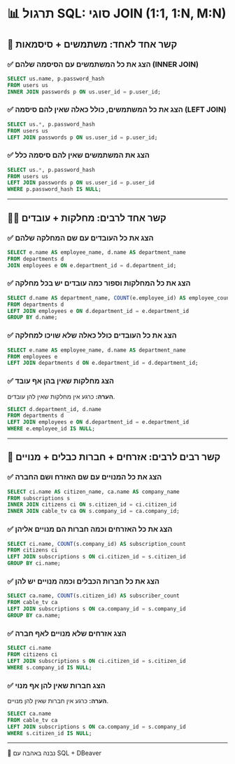 # 📊 תרגול SQL: סוגי JOIN (1:1, 1\:N, M\:N)

## 🔐 קשר אחד לאחד: משתמשים + סיסמאות

### ✅ הצג את כל המשתמשים עם הסיסמה שלהם (INNER JOIN)

```sql
SELECT us.name, p.password_hash
FROM users us
INNER JOIN passwords p ON us.user_id = p.user_id;
```

### ✅ הצג את כל המשתמשים, כולל כאלה שאין להם סיסמה (LEFT JOIN)

```sql
SELECT us.*, p.password_hash
FROM users us
LEFT JOIN passwords p ON us.user_id = p.user_id;
```

### ✅ הצג את המשתמשים שאין להם סיסמה כלל

```sql
SELECT us.*, p.password_hash
FROM users us
LEFT JOIN passwords p ON us.user_id = p.user_id
WHERE p.password_hash IS NULL;
```

---

## 🧑‍💼 קשר אחד לרבים: מחלקות + עובדים

### ✅ הצג את כל העובדים עם שם המחלקה שלהם

```sql
SELECT e.name AS employee_name, d.name AS department_name
FROM departments d
JOIN employees e ON e.department_id = d.department_id;
```

### ✅ הצג את כל המחלקות וספור כמה עובדים יש בכל מחלקה

```sql
SELECT d.name AS department_name, COUNT(e.employee_id) AS employee_count
FROM departments d
LEFT JOIN employees e ON d.department_id = e.department_id
GROUP BY d.name;
```

### ✅ הצג את כל העובדים כולל כאלה שלא שויכו למחלקה

```sql
SELECT e.name AS employee_name, d.name AS department_name
FROM employees e
LEFT JOIN departments d ON e.department_id = d.department_id;
```

### ✅ הצג מחלקות שאין בהן אף עובד

**הערה:** כרגע אין מחלקות שאין להן עובדים.

```sql
SELECT d.department_id, d.name
FROM departments d
LEFT JOIN employees e ON d.department_id = e.department_id
WHERE e.employee_id IS NULL;
```

---

## 👥 קשר רבים לרבים: אזרחים + חברות כבלים + מנויים

### ✅ הצג את כל המנויים עם שם האזרח ושם החברה

```sql
SELECT ci.name AS citizen_name, ca.name AS company_name
FROM subscriptions s
INNER JOIN citizens ci ON s.citizen_id = ci.citizen_id
INNER JOIN cable_tv ca ON s.company_id = ca.company_id;
```

### ✅ הצג את כל האזרחים וכמה חברות הם מנויים אליהן

```sql
SELECT ci.name, COUNT(s.company_id) AS subscription_count
FROM citizens ci
LEFT JOIN subscriptions s ON ci.citizen_id = s.citizen_id
GROUP BY ci.name;
```

### ✅ הצג את כל חברות הכבלים וכמה מנויים יש להן

```sql
SELECT ca.name, COUNT(s.citizen_id) AS subscriber_count
FROM cable_tv ca
LEFT JOIN subscriptions s ON ca.company_id = s.company_id
GROUP BY ca.name;
```

### ✅ הצג אזרחים שלא מנויים לאף חברה

```sql
SELECT ci.name
FROM citizens ci
LEFT JOIN subscriptions s ON ci.citizen_id = s.citizen_id
WHERE s.company_id IS NULL;
```

### ✅ הצג חברות שאין להן אף מנוי

**הערה:** כרגע אין חברות שאין להן מנויים.

```sql
SELECT ca.name
FROM cable_tv ca
LEFT JOIN subscriptions s ON ca.company_id = s.company_id
WHERE s.citizen_id IS NULL;
```

---

🧠 נבנה באהבה עם SQL + DBeaver

